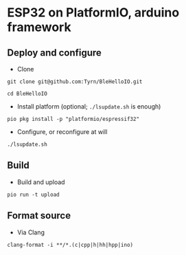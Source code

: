 # ESP32 on PlatformIO, arduino framework

## Deploy and configure

- Clone

```
git clone git@github.com:Tyrn/BleHelloIO.git
```

```
cd BleHelloIO
```

- Install platform (optional; `./lsupdate.sh` is enough)

```
pio pkg install -p "platformio/espressif32"
```

- Configure, or reconfigure at will

```
./lsupdate.sh
```

## Build

- Build and upload

```
pio run -t upload
```

## Format source

- Via Clang

```
clang-format -i **/*.(c|cpp|h|hh|hpp|ino)
```
